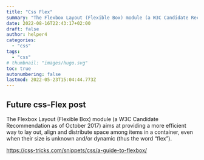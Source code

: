 ```yaml
---
title: "Css Flex"
summary: "The Flexbox Layout (Flexible Box) module (a W3C Candidate Recommendation as of October 2017) aims at providing a more efficient way to lay out, align and distribute space among items in a container, even when their size is unknown and/or dynamic (thus the word “flex”)."
date: 2022-08-16T22:43:17+02:00
draft: false
author: helper4
categories:
  - "css"
tags:
  - "css"
# thumbnail: "images/hugo.svg"
toc: true
autonumbering: false
lastmod: 2022-05-23T15:04:44.773Z
---
```


## Future css-Flex post

The Flexbox Layout (Flexible Box) module (a W3C Candidate Recommendation as of October 2017) aims at providing a more efficient way to lay out, align and distribute space among items in a container, even when their size is unknown and/or dynamic (thus the word “flex”).

https://css-tricks.com/snippets/css/a-guide-to-flexbox/